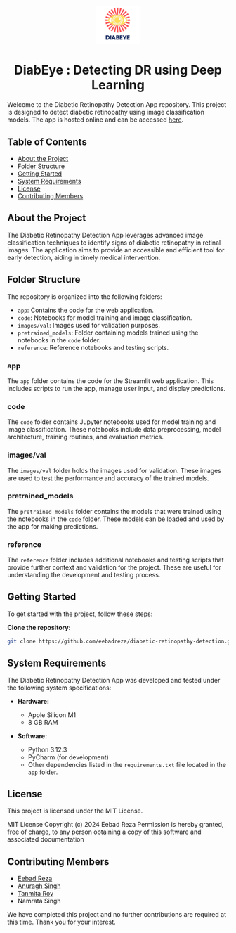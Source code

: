 <p align="center" width="100%">
    <img src="DiabEye_Logo.png" alt="DiabEye Logo" width="20%">
</p>
<h1 align="center">DiabEye : Detecting DR using Deep Learning</h1>

Welcome to the Diabetic Retinopathy Detection App repository. This project is designed to detect diabetic retinopathy using image classification models. The app is hosted online and can be accessed [here](https://drdetectionsdp.streamlit.app/).

## Table of Contents

- [About the Project](#about-the-project)
- [Folder Structure](#folder-structure)
- [Getting Started](#getting-started)
- [System Requirements](#system-requirements)
- [License](#license)
- [Contributing Members](#contributing-members)

## About the Project

The Diabetic Retinopathy Detection App leverages advanced image classification techniques to identify signs of diabetic retinopathy in retinal images. The application aims to provide an accessible and efficient tool for early detection, aiding in timely medical intervention.

## Folder Structure

The repository is organized into the following folders:

- `app`: Contains the code for the web application.
- `code`: Notebooks for model training and image classification.
- `images/val`: Images used for validation purposes.
- `pretrained_models`: Folder containing models trained using the notebooks in the `code` folder.
- `reference`: Reference notebooks and testing scripts.

### app

The `app` folder contains the code for the Streamlit web application. This includes scripts to run the app, manage user input, and display predictions.

### code

The `code` folder contains Jupyter notebooks used for model training and image classification. These notebooks include data preprocessing, model architecture, training routines, and evaluation metrics.

### images/val

The `images/val` folder holds the images used for validation. These images are used to test the performance and accuracy of the trained models.

### pretrained_models

The `pretrained_models` folder contains the models that were trained using the notebooks in the `code` folder. These models can be loaded and used by the app for making predictions.

### reference

The `reference` folder includes additional notebooks and testing scripts that provide further context and validation for the project. These are useful for understanding the development and testing process.

## Getting Started

To get started with the project, follow these steps:

 **Clone the repository:**

   ```bash
   git clone https://github.com/eebadreza/diabetic-retinopathy-detection.git
   ```
## System Requirements

The Diabetic Retinopathy Detection App was developed and tested under the following system specifications:

- **Hardware:**
  - Apple Silicon M1
  - 8 GB RAM

- **Software:**
  - Python 3.12.3
  - PyCharm (for development)
  - Other dependencies listed in the `requirements.txt` file located in the `app` folder.

## License

This project is licensed under the MIT License. 

MIT License
Copyright (c) 2024 Eebad Reza
Permission is hereby granted, free of charge, to any person obtaining a copy
of this software and associated documentation

## Contributing Members

- [Eebad Reza](https://github.com/eebadreza)
- [Anuragh Singh](https://github.com/Anurag21102000)
- [Tanmita Roy](https://github.com/Tr1120)
- Namrata Singh

We have completed this project and no further contributions are required at this time. Thank you for your interest.






